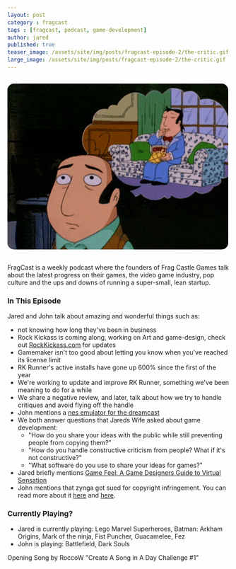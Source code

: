```yaml
---
layout: post
category : fragcast
tags : [fragcast, podcast, game-development]
author: jared
published: true
teaser_image: /assets/site/img/posts/fragcast-episode-2/the-critic.gif
large_image: /assets/site/img/posts/fragcast-episode-2/the-critic.gif
---
```


<img src="/assets/site/img/posts/fragcast-episode-2/the-critic.gif" style="border-radius: 15px; margin: 15px 0px;" />

FragCast is a weekly podcast where the founders of Frag Castle Games talk about the latest progress on their games, the video game industry, pop culture and the ups and downs of running a super-small, lean startup.


### In This Episode
Jared and John talk about amazing and wonderful things such as:

 * not knowing how long they've been in business
 * Rock Kickass is coming along, working on Art and game-design, check out [RockKickass.com](http://www.rockkickass.com) for updates
 * Gamemaker isn't too good about letting you know when you've reached its license limit
 * RK Runner's active installs have gone up 600% since the first of the year
 * We're working to update and improve RK Runner, something we've been meaning to do for a while
 * We share a negative review, and later, talk about how we try to handle critiques and avoid flying off the handle
 * John mentions a [nes emulator for the dreamcast](http://www.theisozone.com/downloads/dreamcast/emulators/nesterdc-nes-emulator-for-the-dreamcast/)
 * We both answer questions that Jareds Wife asked about game development:
     * "How do you share your ideas with the public while still preventing people from copying them?"
     * "How do you handle constructive criticism from people? What if it's not constructive?"
     * "What software do you use to share your ideas for games?"
 * Jared briefly mentions [Game Feel: A Game Designers Guide to Virtual Sensation](http://www.amazon.com/Game-Feel-Designers-Sensation-Kaufmann-ebook/dp/B0048EJXP2/ref=sr_1_1?ie=UTF8&qid=1390106012&sr=8-1&keywords=game+feel)
 * John mentions that zynga got sued for copyright infringement. You can read more about it [here](http://toucharcade.com/2012/01/24/zynga-shamelessly-rips-off-tiny-tower-with-canadian-release-of-dream-heights) and [here](http://www.forbes.com/sites/ericgoldman/2012/09/27/recent-ruling-in-triple-townyeti-town-game-app-dispute-provides-cautionary-lessons-for-both-ea-and-zynga/).



### Currently Playing?
 * Jared is currently playing: Lego Marvel Superheroes, Batman: Arkham Origins, Mark of the ninja, Fist Puncher, Guacamelee, Fez
 * John is playing: Battlefield, Dark Souls


Opening Song by RoccoW "Create A Song in A Day Challenge #1"

<div id="player" data-url="http://media.signalleaf.com/player/FragCast/52d33b3895bd980200000009/" width="500" height="140"></div>

